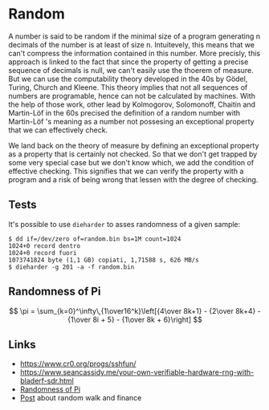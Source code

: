 # Random

A number is said to be random if the minimal size of a program generating n
decimals of the number is at least of size n. Intuitevely, this means that we
can't compress the information contained in this number.  More precisly, this
approach is linked to the fact that since the property of getting a precise
sequence of decimals is null, we can't easily use the thoerem of measure. But we
can use the computability theory developed in the 40s by Gödel, Turing, Church
and Kleene. This theory implies that not all sequences of numbers are
programable, hence can not be calculated by machines. With the help of those
work, other lead by Kolmogorov, Solomonoff, Chaitin and Martin-Löf in the 60s
precised the definition of a random number with Martin-Löf 's meaning as a
number not possesing an exceptional property that we can effectively check.

We land back on the theory of measure by defining an exceptional property as a
property that is certainly not checked. So that we don't get trapped by some
very special case but we don't know which, we add the condition of effective
checking. This signifies that we can verify the property with a program and a
risk of being wrong that lessen with the degree of checking.

## Tests

It's possible to use ``dieharder`` to asses randomness of a given sample:

```
$ dd if=/dev/zero of=random.bin bs=1M count=1024
1024+0 record dentro
1024+0 record fuori
1073741824 byte (1,1 GB) copiati, 1,71588 s, 626 MB/s
$ dieharder -g 201 -a -f random.bin

```

## Randomness of Pi

$$
\pi = \sum_{k=0}^\infty\,{1\over16^k}\left[{4\over 8k+1} - {2\over 8k+4} - {1\over 8i + 5} - {1\over 8k + 6}\right]
$$

## Links

 - https://www.cr0.org/progs/sshfun/
 - https://www.seancassidy.me/your-own-verifiable-hardware-rng-with-bladerf-sdr.html
 - [Randomness of Pi](http://www.pi314.net/eng/statistique.php)
 - [Post](http://www.turingfinance.com/hacking-the-random-walk-hypothesis/) about random walk and finance
